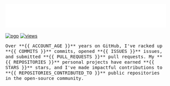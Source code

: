 <img src="assets/greet.svg" alt=":wave:" />

[![pgp](https://img.shields.io/badge/pgp-2DF3B19C5ECD583A-313131?style=flat&labelColor=545454&color=313131)](https://github.com/aarsxx.gpg)  [![views](https://komarev.com/ghpvc/?username=aarsxx&style=flat&color=313131&label=views&abbreviated=true)](https://github.com/aarsxx) 

<samp>
Over **{{ ACCOUNT_AGE }}** years on GitHub, I've racked up **{{ COMMITS }}** commits, opened **{{ ISSUES }}** issues, and submitted **{{ PULL_REQUESTS }}** pull requests. My **{{ REPOSITORIES }}** personal projects have earned **{{ STARS }}** stars, and I've made impactful contributions to  **{{ REPOSITORIES_CONTRIBUTED_TO }}** public repositories in the open-source community.
</samp>
